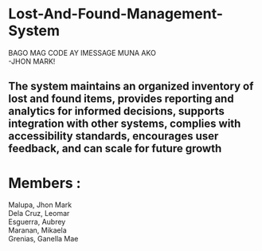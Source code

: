 # Lost-And-Found-Management-System

<p>BAGO MAG CODE AY IMESSAGE MUNA AKO <br>
 -JHON MARK!
</p>

<h2>The system maintains an organized inventory of lost and found items, provides reporting and analytics for informed decisions, 
 supports integration with other systems, complies with accessibility standards, encourages user feedback, and can scale for future growth</h2>

<h1>Members :</h1>

 <div>
  Malupa, Jhon Mark <br>
  Dela Cruz, Leomar <br>
  Esguerra, Aubrey <br>
  Maranan, Mikaela <br>
  Grenias, Ganella Mae
 </div>

